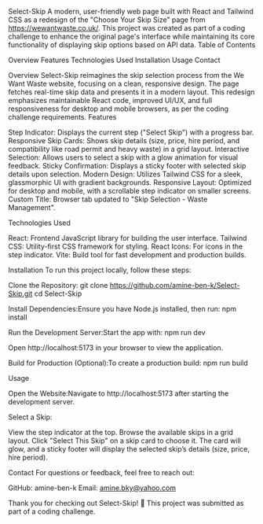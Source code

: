 Select-Skip 
A modern, user-friendly web page built with React and Tailwind CSS as a redesign of the "Choose Your Skip Size" page from https://wewantwaste.co.uk/. This project was created as part of a coding challenge to enhance the original page's interface while maintaining its core functionality of displaying skip options based on API data.
Table of Contents

Overview
Features
Technologies Used
Installation
Usage
Contact

Overview
Select-Skip reimagines the skip selection process from the We Want Waste website, focusing on a clean, responsive design. The page fetches real-time skip data and presents it in a modern layout. This redesign emphasizes maintainable React code, improved UI/UX, and full responsiveness for desktop and mobile browsers, as per the coding challenge requirements.
Features

Step Indicator: Displays the current step ("Select Skip") with a progress bar.
Responsive Skip Cards: Shows skip details (size, price, hire period, and compatibility like road permit and heavy waste) in a grid layout.
Interactive Selection: Allows users to select a skip with a glow animation for visual feedback.
Sticky Confirmation: Displays a sticky footer with selected skip details upon selection.
Modern Design: Utilizes Tailwind CSS for a sleek, glassmorphic UI with gradient backgrounds.
Responsive Layout: Optimized for desktop and mobile, with a scrollable step indicator on smaller screens.
Custom Title: Browser tab updated to "Skip Selection - Waste Management".

Technologies Used

React: Frontend JavaScript library for building the user interface.
Tailwind CSS: Utility-first CSS framework for styling.
React Icons: For icons in the step indicator.
Vite: Build tool for fast development and production builds.

Installation
To run this project locally, follow these steps:

Clone the Repository:
git clone https://github.com/amine-ben-k/Select-Skip.git
cd Select-Skip


Install Dependencies:Ensure you have Node.js installed, then run:
npm install


Run the Development Server:Start the app with:
npm run dev

Open http://localhost:5173 in your browser to view the application.

Build for Production (Optional):To create a production build:
npm run build



Usage

Open the Website:Navigate to http://localhost:5173 after starting the development server.

Select a Skip:

View the step indicator at the top.
Browse the available skips in a grid layout.
Click "Select This Skip" on a skip card to choose it. The card will glow, and a sticky footer will display the selected skip’s details (size, price, hire period).



Contact
For questions or feedback, feel free to reach out:

GitHub: amine-ben-k
Email: amine.bky@yahoo.com


Thank you for checking out Select-Skip! 🚀 This project was submitted as part of a coding challenge.

